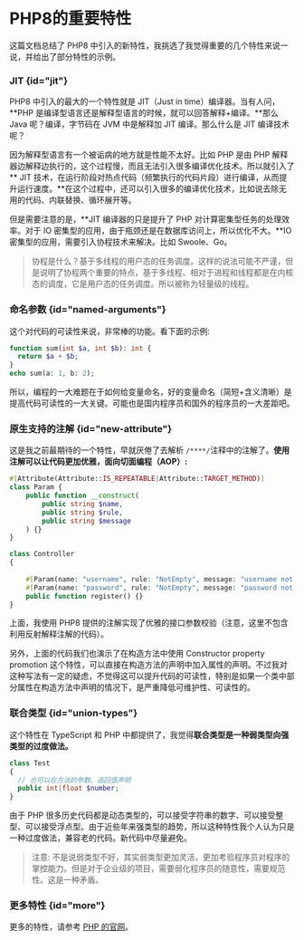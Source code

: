 # PHP8的重要特性

这篇文档总结了 PHP8 中引入的新特性，我挑选了我觉得重要的几个特性来说一说，并给出了部分特性的示例。

### JIT {id="jit"}

PHP8 中引入的最大的一个特性就是  JIT（Just in time）编译器。当有人问，**PHP 是编译型语言还是解释型语言的时候，就可以回答解释+编译。**那么 Java 呢？编译，字节码在 JVM 中是解释加 JIT 编译。那么什么是 JIT 编译技术呢？

因为解释型语言有一个被诟病的地方就是性能不太好。比如 PHP 是由 PHP 解释器边解释边执行的，这个过程慢，而且无法引入很多编译优化技术。所以就引入了** JIT 技术，在运行阶段对热点代码（频繁执行的代码片段）进行编译，从而提升运行速度。**在这个过程中，还可以引入很多的编译优化技术，比如说去除无用的代码、内联替换、循环展开等。

但是需要注意的是，**JIT 编译器的只是提升了 PHP 对计算密集型任务的处理效率。对于 IO 密集型的应用，由于瓶颈还是在数据库访问上，所以优化不大。**IO 密集型的应用，需要引入协程技术来解决。比如 Swoole、Go。

> 协程是什么？基于多线程的用户态的任务调度。这样的说法可能不严谨，但是说明了协程两个重要的特点，基于多线程、相对于进程和线程都是在内核态的调度，它是用户态的任务调度。所以被称为轻量级的线程。


### 命名参数 {id="named-arguments"}

这个对代码的可读性来说，非常棒的功能。看下面的示例:

```php
function sum(int $a, int $b): int {
  return $a + $b;
}
echo sum(a: 1, b: 2);
```

所以，编程的一大难题在于如何给变量命名，好的变量命名（简短+含义清晰）是提高代码可读性的一大关键。可能也是国内程序员和国外的程序员的一大差距吧。

### 原生支持的注解 {id="new-attribute"}

这是我之前最期待的一个特性，早就厌倦了去解析 `/****/`注释中的注解了。**使用注解可以让代码更加优雅，面向切面编程（AOP）:**

```php
#[Attribute(Attribute::IS_REPEATABLE|Attribute::TARGET_METHOD)]
class Param {
    public function __construct(
        public string $name,
        public string $rule,
        public string $message
    ) {} 
}

class Controller
{
   
    #[Param(name: "username", rule: "NotEmpty", message: "username not empty!")]
    #[Param(name: "password", rule: "NotEmpty", message: "password not empty!")]
    public function register() {}
}
```

上面，我使用 PHP8 提供的注解实现了优雅的接口参数校验（注意，这里不包含利用反射解释注解的代码）。

另外，上面的代码我们也演示了在构造方法中使用  Constructor property promotion 这个特性，可以直接在构造方法的声明中加入属性的声明。不过我对这种写法有一定的疑虑，不觉得这可以提升代码的可读性，特别是如果一个类中部分属性在构造方法中声明的情况下，是严重降低可维护性、可读性的。

### 联合类型 {id="union-types"}

这个特性在 TypeScript 和 PHP 中都提供了，我觉得**联合类型是一种弱类型向强类型的过度做法。**

```php
class Test
{
  // 也可以在方法的参数、返回值声明
  public int|float $number;
}
```

由于 PHP 很多历史代码都是动态类型的，可以接受字符串的数字、可以接受整型、可以接受浮点型。由于近些年来强类型的趋势，所以这种特性我个人认为只是一种过度做法，兼容老的代码。新代码中尽量避免。

> 注意: 不是说弱类型不好，其实弱类型更加灵活，更加考验程序员对程序的掌控能力。但是对于企业级的项目，需要弱化程序员的随意性，需要规范性。这是一种矛盾。


### 更多特性 {id="more"}

更多的特性，请参考 [PHP 的官网](https://www.php.net/releases/8.3/en.php)。